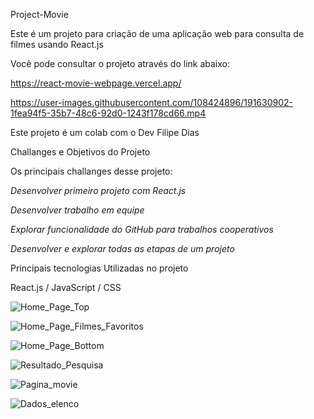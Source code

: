 Project-Movie

Este é um projeto para criação de uma aplicação web para consulta de filmes usando React.js

Você pode consultar o projeto através do link abaixo:

https://react-movie-webpage.vercel.app/

https://user-images.githubusercontent.com/108424896/191630902-1fea94f5-35b7-48c6-92d0-1243f178cd66.mp4

Este projeto é um colab com o Dev Filipe Dias

Challanges e Objetivos do Projeto

Os principais challanges desse projeto:

*Desenvolver primeiro projeto com React.js*

*Desenvolver trabalho em equipe*

*Explorar funcionalidade do GitHub para trabalhos cooperativos*

*Desenvolver e explorar todas as etapas de um projeto*

Principais tecnologias Utilizadas no projeto

React.js / JavaScript / CSS

![Home_Page_Top](https://user-images.githubusercontent.com/108424896/191252335-d47fa6f2-2281-43b5-8b48-0ad36002a7d0.jpg)

![Home_Page_Filmes_Favoritos](https://user-images.githubusercontent.com/108424896/191252358-dc700a63-06ba-4e11-b508-5f8bf10ffdbe.jpg)

![Home_Page_Bottom](https://user-images.githubusercontent.com/108424896/191252370-468c129a-a921-4580-91df-6da3b5c8e030.jpg)

![Resultado_Pesquisa](https://user-images.githubusercontent.com/108424896/191252408-909faa04-7b90-4620-aa7b-d78403a969bf.jpg)

![Pagina_movie](https://user-images.githubusercontent.com/108424896/191252420-9161d156-695e-4be2-ab3c-5cd0fad9f00e.jpg)

![Dados_elenco](https://user-images.githubusercontent.com/108424896/191252431-9425c8db-4ee4-4b00-acb6-0718f81ad9ff.jpg)
